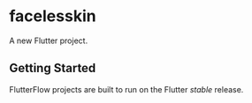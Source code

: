 # facelesskin

A new Flutter project.

## Getting Started

FlutterFlow projects are built to run on the Flutter _stable_ release.
